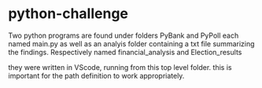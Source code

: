 # python-challenge

Two python programs are found under folders
PyBank and PyPoll
each named main.py
as well as an analyis folder containing a txt file
summarizing the findings.
Respectively named
financial_analysis and Election_results

they were written in VScode, running from this top level folder.
this is important for the path definition to work appropriately.

